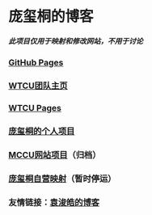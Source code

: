 # 庞玺桐的博客
##### 此项目仅用于映射和修改网站，不用于讨论
### [GitHub Pages](https://pangxitong.github.io)
### [WTCU团队主页](https://github.com/WTCU)
### [WTCU Pages](https://wtcu.github.io)
### [庞玺桐的个人项目](https://github.com/PangXitong/PangXitong)
### [MCCU网站项目](https://github.com/PangXitong/Minecraft-Communism-Union-Official-Website)（归档）
### [庞玺桐自营映射](http://pangxitong.free.tryzth.com)（暂时停运）
### 友情链接：[袁浚皓的博客](https://steveandkrepa.github.io)
